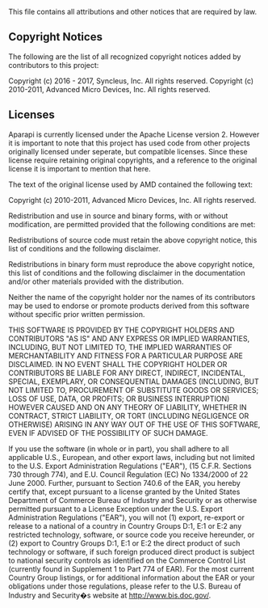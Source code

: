 This file contains all attributions and other notices that are required by law.

## Copyright Notices

The following are the list of all recognized copyright notices added by contributors to this project:

Copyright (c) 2016 - 2017, Syncleus, Inc. All rights reserved.
Copyright (c) 2010-2011, Advanced Micro Devices, Inc. All rights reserved.

## Licenses

Aparapi is currently licensed under the Apache License version 2. However it is important to note that this project has
used code from other projects originally licensed under seperate, but compatible licenses. Since these license require
retaining original copyrights, and a reference to the original license it is important to mention that here.

The text of the original license used by AMD contained the following text:

Copyright (c) 2010-2011, Advanced Micro Devices, Inc.
All rights reserved.

Redistribution and use in source and binary forms, with or without modification, are permitted provided that the
following conditions are met:

Redistributions of source code must retain the above copyright notice, this list of conditions and the following
disclaimer.

Redistributions in binary form must reproduce the above copyright notice, this list of conditions and the following
disclaimer in the documentation and/or other materials provided with the distribution.

Neither the name of the copyright holder nor the names of its contributors may be used to endorse or promote products
derived from this software without specific prior written permission.

THIS SOFTWARE IS PROVIDED BY THE COPYRIGHT HOLDERS AND CONTRIBUTORS "AS IS" AND ANY EXPRESS OR IMPLIED WARRANTIES,
INCLUDING, BUT NOT LIMITED TO, THE IMPLIED WARRANTIES OF MERCHANTABILITY AND FITNESS FOR A PARTICULAR PURPOSE ARE
DISCLAIMED. IN NO EVENT SHALL THE COPYRIGHT HOLDER OR CONTRIBUTORS BE LIABLE FOR ANY DIRECT, INDIRECT, INCIDENTAL,
SPECIAL, EXEMPLARY, OR CONSEQUENTIAL DAMAGES (INCLUDING, BUT NOT LIMITED TO, PROCUREMENT OF SUBSTITUTE GOODS OR
SERVICES; LOSS OF USE, DATA, OR PROFITS; OR BUSINESS INTERRUPTION) HOWEVER CAUSED AND ON ANY THEORY OF LIABILITY,
WHETHER IN CONTRACT, STRICT LIABILITY, OR TORT (INCLUDING NEGLIGENCE OR OTHERWISE) ARISING IN ANY WAY OUT OF THE USE
OF THIS SOFTWARE, EVEN IF ADVISED OF THE POSSIBILITY OF SUCH DAMAGE.

If you use the software (in whole or in part), you shall adhere to all applicable U.S., European, and other export
laws, including but not limited to the U.S. Export Administration Regulations ("EAR"), (15 C.F.R. Sections 730 through
774), and E.U. Council Regulation (EC) No 1334/2000 of 22 June 2000.  Further, pursuant to Section 740.6 of the EAR,
you hereby certify that, except pursuant to a license granted by the United States Department of Commerce Bureau of
Industry and Security or as otherwise permitted pursuant to a License Exception under the U.S. Export Administration
Regulations ("EAR"), you will not (1) export, re-export or release to a national of a country in Country Groups D:1,
E:1 or E:2 any restricted technology, software, or source code you receive hereunder, or (2) export to Country Groups
D:1, E:1 or E:2 the direct product of such technology or software, if such foreign produced direct product is subject
to national security controls as identified on the Commerce Control List (currently found in Supplement 1 to Part 774
of EAR).  For the most current Country Group listings, or for additional information about the EAR or your obligations
under those regulations, please refer to the U.S. Bureau of Industry and Security�s website at http://www.bis.doc.gov/.